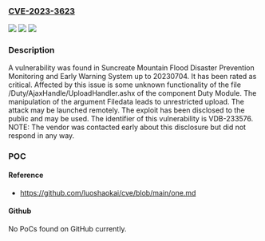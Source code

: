 ### [CVE-2023-3623](https://cve.mitre.org/cgi-bin/cvename.cgi?name=CVE-2023-3623)
![](https://img.shields.io/static/v1?label=Product&message=Mountain%20Flood%20Disaster%20Prevention%20Monitoring%20and%20Early%20Warning%20System&color=blue)
![](https://img.shields.io/static/v1?label=Version&message=%3D%2020230704%20&color=brighgreen)
![](https://img.shields.io/static/v1?label=Vulnerability&message=CWE-434%20Unrestricted%20Upload&color=brighgreen)

### Description

A vulnerability was found in Suncreate Mountain Flood Disaster Prevention Monitoring and Early Warning System up to 20230704. It has been rated as critical. Affected by this issue is some unknown functionality of the file /Duty/AjaxHandle/UploadHandler.ashx of the component Duty Module. The manipulation of the argument Filedata leads to unrestricted upload. The attack may be launched remotely. The exploit has been disclosed to the public and may be used. The identifier of this vulnerability is VDB-233576. NOTE: The vendor was contacted early about this disclosure but did not respond in any way.

### POC

#### Reference
- https://github.com/luoshaokai/cve/blob/main/one.md

#### Github
No PoCs found on GitHub currently.

